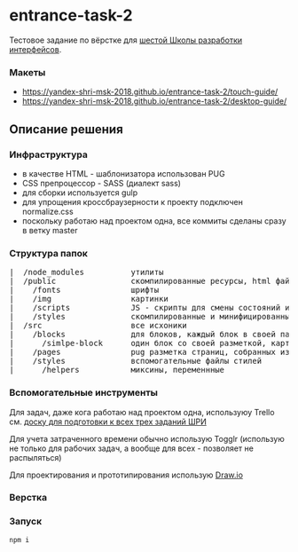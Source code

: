 # entrance-task-2
Тестовое задание по вёрстке для [шестой Школы разработки интерфейсов](https://academy.yandex.ru/events/frontend/shri_msk-2018/register/).

### Макеты
* https://yandex-shri-msk-2018.github.io/entrance-task-2/touch-guide/
* https://yandex-shri-msk-2018.github.io/entrance-task-2/desktop-guide/



## Описание решения

### Инфраструктура
* в качестве HTML - шаблонизатора использован PUG
* CSS препроцессор - SASS (диалект sass)
* для сборки используется gulp
* для упрощения кроссбраузерности к проекту подключен normalize.css
* поскольку работаю над проектом одна, все коммиты сделаны сразу в ветку master

### Структура папок
<pre>
|  /node_modules          утилиты
|  /public                скомпилированные ресурсы, html файлы лежат в корне
|    /fonts               шрифты
|    /img                 картинки
|    /scripts             JS - скрипты для смены состояний интерфейса
|    /styles              скомпилированные и минифицированные стили
|  /src                   все исхоники
|    /blocks              для блоков, каждый блок в своей папке
|      /simlpe-block      один блок со своей разметкой, картинками, стилями и скриптами
|    /pages               pug разметка страниц, собранных из блоков
|    /styles              вспомогательные файлы стилей
|      /helpers           миксины, переменнные
</pre>

### Вспомогательные инструменты

Для задач, даже кога работаю над проектом одна, используюу Trello см. [доску для подготовки к всех трех заданий ШРИ](https://trello.com/b/H0OuhODB/%D0%BF%D0%BE%D0%B4%D0%B3%D0%BE%D1%82%D0%BE%D0%B2%D0%BA%D0%B0-%D0%BA-%D1%88%D1%80%D0%B8-2018-%D0%BC%D0%BE%D1%81%D0%BA%D0%B2%D0%B0)

Для учета затраченного времени обычно использую Togglr (использую не только для рабочих задач, а вообще для всех - позволяет не распыляться)

Для проектирования и прототипирования использую [Draw.io](https://www.draw.io/)

### Верстка


### Запуск
```npm i```
